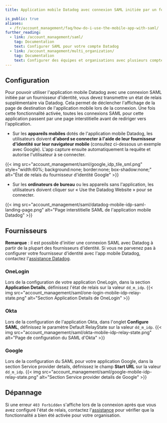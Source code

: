 ```yaml
---
title: Application mobile Datadog avec connexion SAML initiée par un fournisseur d'identité

is_public: true
aliases:
  - /fr/account_management/faq/how-do-i-use-the-mobile-app-with-saml/
further_reading:
  - link: /account_management/saml/
    tag: Documentation
    text: Configurer SAML pour votre compte Datadog
  - link: /account_management/multi_organization/
    tag: Documentation
    text: Configurer des équipes et organisations avec plusieurs comptes
---
```

## Configuration

Pour pouvoir utiliser l'application mobile Datadog avec une connexion SAML initiée par un fournisseur d'identité, vous devez transmettre un état de relais supplémentaire via Datadog. Cela permet de déclencher l'affichage de la page de destination de l'application mobile lors de la connexion. Une fois cette fonctionnalité activée, toutes les connexions SAML pour cette application passent par une page interstitielle avant de rediriger vers l'application.

- Sur les **appareils mobiles** dotés de l'application mobile Datadog, les utilisateurs doivent **d'abord se connecter à l'aide de leur fournisseur d'identité sur leur navigateur mobile** (consultez ci-dessous un exemple avec Google). L'app capture ensuite automatiquement la requête et autorise l'utilisateur à se connecter.

{{< img src="account_management/saml/google_idp_tile_sml.png" style="width:60%; background:none; border:none; box-shadow:none;" alt="État de relais du fournisseur d'identité Google" >}}

- Sur les **ordinateurs de bureau** ou les appareils sans l'application, les utilisateurs doivent cliquer sur « Use the Datadog Website » pour se connecter.

{{< img src="account_management/saml/datadog-mobile-idp-saml-landing-page.png" alt="Page interstitielle SAML de l'application mobile Datadog" >}}

## Fournisseurs

**Remarque** : il est possible d'initier une connexion SAML avec Datadog à partir de la plupart des fournisseurs d'identité. Si vous ne parvenez pas à configurer votre fournisseur d'identité avec l'app mobile Datadog, contactez l'[assistance Datadog][1].

### OneLogin

Lors de la configuration de votre application OneLogin, dans la section **Application Details**, définissez l'état de relais sur la valeur `dd_m_idp`.
{{< img src="account_management/saml/one-login-mobile-idp-relay-state.png" alt="Section Application Details de OneLogin" >}}

### Okta

Lors de la configuration de l'application Okta, dans l'onglet **Configure SAML**, définissez le paramètre Default RelayState sur la valeur `dd_m_idp`.
{{< img src="account_management/saml/okta-mobile-idp-relay-state.png" alt="Page de configuration du SAML d'Okta" >}}

### Google

Lors de la configuration du SAML pour votre application Google, dans la section Service provider details, définissez le champ **Start URL** sur la valeur `dd_m_idp`.
{{< img src="account_management/saml/google-mobile-idp-relay-state.png" alt="Section Service provider details de Google" >}}

## Dépannage

Si une erreur `403 Forbidden` s'affiche lors de la connexion après que vous avez configuré l'état de relais, contactez l'[assistance][1] pour vérifier que la fonctionnalité a bien été activée pour votre organisation.

[1]: /fr/help/
